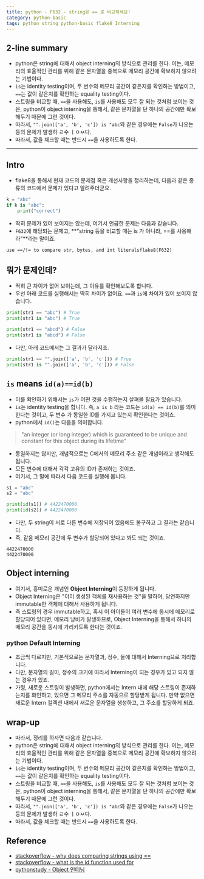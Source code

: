 ```yaml
---
title: python - F632 - string은 == 로 비교하세요!
category: python-basic
tags: python string python-basic flake8 Interning
---
```


## 2-line summary 

- python은 string에 대해서 object interning의 방식으로 관리를 한다. 이는, 메모리의 효율적인 관리를 위해 같은 문자열을 중복으로 메모리 공간에 확보하지 않으려는 기법이다. 
- `is`는 identity testing이며, 두 변수의 메모리 공간이 같은지를 확인하는 방법이고, `==`는 값이 같은지를 확인하는 equality testing이다.
- 스트링을 비교할 때, `==`을 사용해도, `is`를 사용해도 모두 잘 되는 것처럼 보이는 것은, python이 object interning을 통해서, 같은 문자열을 단 하나의 공간에만 확보해두기 때문에 그런 것이다.
- 따라서, `"".join(['a', 'b', 'c']) is "abc`와 같은 경우에는 `False`가 나오는 등의 문제가 발생하 ㄹ수 ㅣㅇㅆ다.
- 따라서, 값을 체크할 때는 반드시 `==`을 사용하도록 한다.

---

## Intro

- flake8을 통해서 현재 코드의 문제점 혹은 개선사항을 정리하는데, 다음과 같은 종류의 코드에서 문제가 있다고 알려주더군요.

```python 
k = "abc"
if k is "abc":
    print("correct")
```

- 딱히 문제가 있어 보이지는 않는데, 여기서 언급한 문제는 다음과 같습니다.
- `F632`에 해당되는 문제고, **"string 등을 비교할 때는 is 가 아니라, ==를 사용해라"**라는 말이죠.

```plaintext
use ==/!= to compare str, bytes, and int literalsflake8(F632)
```

## 뭐가 문제인데?

- 딱히 큰 차이가 없어 보이는데, 그 이유를 확인해보도록 합니다.
- 우선 아래 코드를 실행해서는 딱히 차이가 없어요. `==`과 `is`에 차이가 있어 보이지 않습니다.

```python
print(str1 == "abc") # True
print(str1 is "abc") # True

print(str1 == "abcd") # False
print(str1 is "abcd") # False
```

- 다만, 아래 코드에서는 그 결과가 달라지죠.

```python
print(str1 == "".join(['a', 'b', 'c'])) # True
print(str1 is "".join(['a', 'b', 'c'])) # False
```

## `is` means `id(a)==id(b)`

- 이를 확인하기 위해서는 `is`가 어떤 것을 수행하는지 살펴볼 필요가 있습니다.
- `is`는 identity testing을 합니다. 즉, `a is b` 라는 코드는 `id(a) == id(b)`를 의미한다는 것이고, 두 변수 가 동일한 ID를 가지고 있는지 확인한다는 것이죠.
- python에서 `id()`는 다음을 의미합니다. 
  
> "an integer (or long integer) which is guaranteed to be unique and constant for this object during its lifetime"

- 동일하지는 않지만, 개념적으로는 C에서의 메모리 주소 같은 개념이라고 생각해도 됩니다. 
- 모든 변수에 대해서 각각 고유의 ID가 존재하는 것이죠.
- 여기서, 그 말에 따라서 다음 코드를 실행해 봅니다.
  
```python 
s1 = "abc"
s2 = "abc"

print(id(s1)) # 4422470000
print(id(s2)) # 4422470000
```

- 다만, 두 string이 서로 다른 변수에 저장되어 있음에도 불구하고 그 결과는 같습니다.
- 즉, 같음 메모리 공간에 두 변수가 할당되어 있다고 봐도 되는 것이죠.

```plaintext
4422470000
4422470000
```

## Object interning

- 여기서, 흥미로운 개념인 **Object Interning**이 등장하게 됩니다.
- Object Interning은 "이미 생성된 객체를 재사용하는 것"을 말하며, 당연하지만 immutable한 객체에 대해서 사용하게 됩니다. 
- 즉 스트링의 경우 immutable하고, 혹시 이 아이들이 여러 변수에 동시에 메모리로 할당되어 있다면, 메모리 낭비가 발생하므로, Object Interning을 통해서 하나의 메모리 공간을 동시에 가리키도록 한다는 것이죠.

### python Default Interning

- 조금씩 다르지만, 기본적으로는 문자열과, 정수, 들에 대해서 Interning으로 처리합니다. 
- 다만, 문자열의 길이, 정수의 크기에 따라서 Interning이 되는 경우가 있고 되지 않는 경우가 있죠.
- 가령, 새로운 스트링이 발생하면, python에서는 Intern 내에 해당 스트링이 존재하는지를 화인하고, 있으면 그 메모리 주소를 자동으로 할당받게 됩니다. 만약 없으면 새로운 Intern 컬렉션 내에서 새로운 문자열을 생성하고, 그 주소를 할당하게 되죠.

## wrap-up

- 따라서, 정리를 하자면 다음과 같습니다.
- python은 string에 대해서 object interning의 방식으로 관리를 한다. 이는, 메모리의 효율적인 관리를 위해 같은 문자열을 중복으로 메모리 공간에 확보하지 않으려는 기법이다. 
- `is`는 identity testing이며, 두 변수의 메모리 공간이 같은지를 확인하는 방법이고, `==`는 값이 같은지를 확인하는 equality testing이다.
- 스트링을 비교할 때, `==`을 사용해도, `is`를 사용해도 모두 잘 되는 것처럼 보이는 것은, python이 object interning을 통해서, 같은 문자열을 단 하나의 공간에만 확보해두기 때문에 그런 것이다.
- 따라서, `"".join(['a', 'b', 'c']) is "abc`와 같은 경우에는 `False`가 나오는 등의 문제가 발생하 ㄹ수 ㅣㅇㅆ다.
- 따라서, 값을 체크할 때는 반드시 `==`을 사용하도록 한다.

## Reference

- [stackoverflow - why does comparing strings using ==](https://stackoverflow.com/questions/1504717/why-does-comparing-strings-using-either-or-is-sometimes-produce-a-differe)
- [stackoverflow - what is the id function used for](https://stackoverflow.com/questions/15667189/what-is-the-id-function-used-for)
- [pythonstudy - Object 인터닝](http://pythonstudy.xyz/python/article/512-%ED%8C%8C%EC%9D%B4%EC%8D%AC-Object-Interning)
